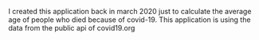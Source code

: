 I created this application back in march 2020 just to calculate the average age of people who died because of covid-19. This application is using the data from the public api of covid19.org
